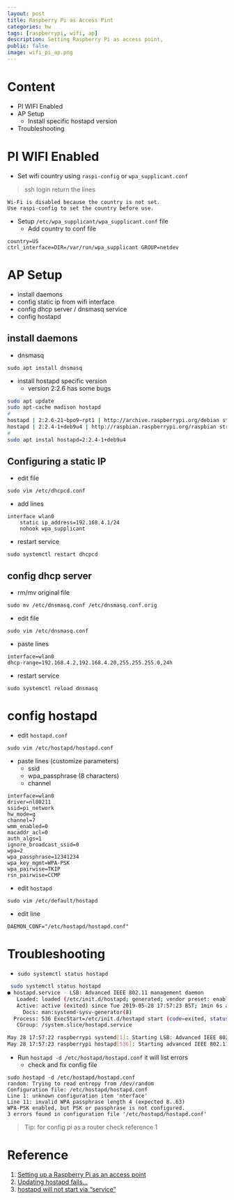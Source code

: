 ```yaml
---
layout: post
title: Raspberry Pi as Access Pint
categories: hw
tags: [raspberrypi, wifi, ap]
description: Setting Raspberry Pi as access point, 
public: false
image: wifi_pi_ap.png 
---
```

# Content 
- PI WIFI Enabled
- AP Setup
  - Install specific hostapd version
- Troubleshooting
  
# PI WIFI Enabled
- Set wifi country using `raspi-config` or  `wpa_supplicant.conf`

> ssh login return the lines
```
Wi-Fi is disabled because the country is not set.
Use raspi-config to set the country before use.
```
- Setup `/etc/wpa_supplicant/wpa_supplicant.conf` file
    - Add country to conf file
```
country=US
ctrl_interface=DIR=/var/run/wpa_supplicant GROUP=netdev
```

# AP Setup
- install daemons
- config static ip from wifi interface
- config dhcp server / dnsmasq service
- config hostapd

## install daemons
- dnsmasq
```
sudo apt install dnsmasq 
```
- install hostapd specific version
  - version 2:2.6 has some bugs
  
```bash
sudo apt update
sudo apt-cache madison hostapd
#
hostapd | 2:2.6-21~bpo9~rpt1 | http://archive.raspberrypi.org/debian stretch/main armhf Packages
hostapd | 2:2.4-1+deb9u4 | http://raspbian.raspberrypi.org/raspbian stretch/main armhf Packages
#
sudo apt instal hostapd=2:2.4-1+deb9u4
```


## Configuring a static IP
- edit file
```
sudo vim /etc/dhcpcd.conf
```
- add lines
```
interface wlan0
    static ip_address=192.168.4.1/24
    nohook wpa_supplicant
```
- restart service
```
sudo systemctl restart dhcpcd
```

## config dhcp server
- rm/mv original file
```
sudo mv /etc/dnsmasq.conf /etc/dnsmasq.conf.orig
```
- edit file
```
sudo vim /etc/dnsmasq.conf
```
- paste lines
```
interface=wlan0
dhcp-range=192.168.4.2,192.168.4.20,255.255.255.0,24h
```
- restart service
```
sudo systemctl reload dnsmasq
```

# config hostapd
- edit `hostapd.conf`
```
sudo vim /etc/hostapd/hostapd.conf
```
- paste lines (customize parameters)
  - ssid
  - wpa_passphrase (8 characters)
  - channel
```
interface=wlan0
driver=nl80211
ssid=pi_network
hw_mode=g
channel=7
wmm_enabled=0
macaddr_acl=0
auth_algs=1
ignore_broadcast_ssid=0
wpa=2
wpa_passphrase=12341234
wpa_key_mgmt=WPA-PSK
wpa_pairwise=TKIP
rsn_pairwise=CCMP
```
- edit `hostapd`
```
sudo vim /etc/default/hostapd
```
- edit line
```
DAEMON_CONF="/etc/hostapd/hostapd.conf"
```

# Troubleshooting
- `sudo systemctl status hostapd`
  
```bash
 sudo systemctl status hostapd
● hostapd.service - LSB: Advanced IEEE 802.11 management daemon
   Loaded: loaded (/etc/init.d/hostapd; generated; vendor preset: enabled)
   Active: active (exited) since Tue 2019-05-28 17:57:23 BST; 1min 6s ago
     Docs: man:systemd-sysv-generator(8)
  Process: 536 ExecStart=/etc/init.d/hostapd start (code=exited, status=0/SUCCESS)
   CGroup: /system.slice/hostapd.service

May 28 17:57:22 raspberrypi systemd[1]: Starting LSB: Advanced IEEE 802.11 management daemon...
May 28 17:57:23 raspberrypi hostapd[536]: Starting advanced IEEE 802.11 management: hostapd failed!

```

- Run `hostapd -d /etc/hostapd/hostapd.conf` it will list errors
  - check and fix config file
```
sudo hostapd -d /etc/hostapd/hostapd.conf
random: Trying to read entropy from /dev/random
Configuration file: /etc/hostapd/hostapd.conf
Line 1: unknown configuration item 'nterface'
Line 11: invalid WPA passphrase length 4 (expected 8..63)
WPA-PSK enabled, but PSK or passphrase is not configured.
3 errors found in configuration file '/etc/hostapd/hostapd.conf'
```

> Tip: for config pi as a router check reference 1
# Reference
1. [Setting up a Raspberry Pi as an access point](https://www.raspberrypi.org/documentation/configuration/wireless/access-point.md)
2. [Updating hostapd fails…](https://www.raspberrypi.org/forums/viewtopic.php?t=235145)
3. [hostapd will not start via “service”](https://unix.stackexchange.com/questions/119209/hostapd-will-not-start-via-service-but-will-start-directly)